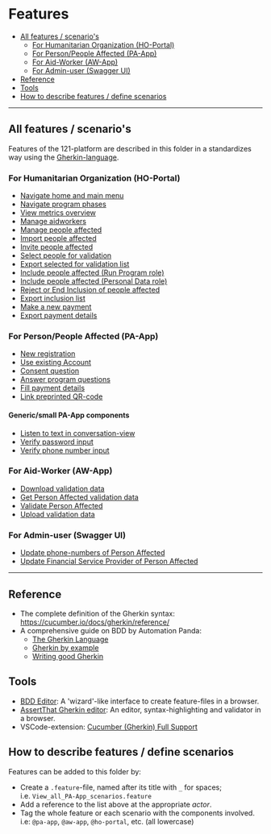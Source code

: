 # Features

<!-- TOC: -->

- [All features / scenario's](#all-features--scenarios)
  - [For Humanitarian Organization (HO-Portal)](#for-humanitarian-organization-ho-portal)
  - [For Person/People Affected (PA-App)](#for-personpeople-affected-pa-app)
  - [For Aid-Worker (AW-App)](#for-aid-worker-aw-app)
  - [For Admin-user (Swagger UI)](#for-admin-user-swagger-ui)
- [Reference](#reference)
- [Tools](#tools)
- [How to describe features / define scenarios](#how-to-describe-features--define-scenarios)

---

## All features / scenario's

Features of the 121-platform are described in this folder in a standardizes way using the [Gherkin-language](https://cucumber.io/docs/gherkin/).

### For Humanitarian Organization (HO-Portal)

- [Navigate home and main menu](HO-Portal/Navigate_home_and_main_menu.feature)
- [Navigate program phases](HO-Portal/Navigate_program_phases.feature)
- [View metrics overview](HO-Portal/View_metrics_overview.feature)
- [Manage aidworkers](HO-Portal/Manage_aidworkers.feature)
- [Manage people affected](HO-Portal/Manage_people_affected.feature)
- [Import people affected](HO-Portal/Import_people_affected.feature)
- [Invite people affected](HO-Portal/Invite_people_affected.feature)
- [Select people for validation](HO-Portal/Select_people_for_validation.feature)
- [Export selected for validation list](HO-Portal/Export_selected_for_validation_list.feature)
- [Include people affected (Run Program role)](HO-Portal/Include_people_affected_Run_Program_role.feature)
- [Include people affected (Personal Data role)](HO-Portal/Include_people_affected_Personal_Data_role.feature)
- [Reject or End Inclusion of people affected](HO-Portal/Reject_or_End_inclusion_people_affected.feature)
- [Export inclusion list](HO-Portal/Export_Inclusion_List.feature)
- [Make a new payment](HO-Portal/Make_new_payment.feature)
- [Export payment details](HO-Portal/Export_Payment_Details.feature)

### For Person/People Affected (PA-App)

- [New registration](PA-App/New_registration.feature)
- [Use existing Account](PA-App/Use_existing_Account.feature)
- [Consent question](PA-App/Consent_question.feature)
- [Answer program questions](PA-App/Answer_program_questions.feature)
- [Fill payment details](PA-App/Fill_payment_details.feature)
- [Link preprinted QR-code](PA-App/Link-preprinted-QR-code.feature)

#### Generic/small PA-App components

- [Listen to text in conversation-view](PA-App/Listen_to_text_in_conversation-view.feature)
- [Verify password input](PA-App/Verify_password_input.feature)
- [Verify phone number input](PA-App/Verify_phone_number_input.feature)

### For Aid-Worker (AW-App)

- [Download validation data](AW-App/Download_validation_data.feature)
- [Get Person Affected validation data](AW-App/Get_Person_Affected_Validation_Data.feature)
- [Validate Person Affected](AW-App/Validate_Person_Affected.feature)
- [Upload validation data](AW-App/Upload_validation_data.feature)

### For Admin-user (Swagger UI)

- [Update phone-numbers of Person Affected](Admin-user/Update_phone_numbers.feature)
- [Update Financial Service Provider of Person Affected](Admin-user/Update_financial_service_provicder.feature)

---

## Reference

- The complete definition of the Gherkin syntax: <https://cucumber.io/docs/gherkin/reference/>
- A comprehensive guide on BDD by Automation Panda:
  - [The Gherkin Language](https://automationpanda.com/2017/01/26/bdd-101-the-gherkin-language/)
  - [Gherkin by example](https://automationpanda.com/2017/01/27/bdd-101-gherkin-by-example/)
  - [Writing good Gherkin](https://automationpanda.com/2017/01/30/bdd-101-writing-good-gherkin/)

## Tools

- [BDD Editor](http://www.bddeditor.com/editor): A 'wizard'-like interface to create feature-files in a browser.
- [AssertThat Gherkin editor](https://www.assertthat.com/gherkin_editor): An editor, syntax-highlighting and validator in a browser.
- VSCode-extension: [Cucumber (Gherkin) Full Support](https://marketplace.visualstudio.com/items?itemName=alexkrechik.cucumberautocomplete)

## How to describe features / define scenarios

Features can be added to this folder by:

- Create a `.feature`-file, named after its title with `_` for spaces;  
  i.e. `View_all_PA-App_scenarios.feature`
- Add a reference to the list above at the appropriate _actor_.
- Tag the whole feature or each scenario with the components involved.  
  i.e: `@pa-app`, `@aw-app`, `@ho-portal`, etc. (all lowercase)
